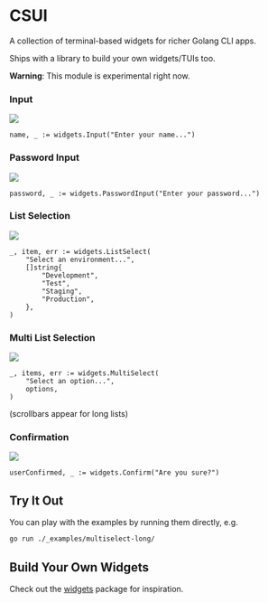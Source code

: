 # CSUI

A collection of terminal-based widgets for richer Golang CLI apps.

Ships with a library to build your own widgets/TUIs too.

**Warning**: This module is experimental right now.

### Input

![](example_input.png)

```golang
name, _ := widgets.Input("Enter your name...")
```

### Password Input

![](example_password.png)

```golang 
password, _ := widgets.PasswordInput("Enter your password...")
```

### List Selection

![](example_list.png)

```golang
_, item, err := widgets.ListSelect(
    "Select an environment...",
    []string{
        "Development",
        "Test",
        "Staging",
        "Production",
    },
)
```

### Multi List Selection

![](example_multi.png)

```golang
_, items, err := widgets.MultiSelect(
    "Select an option...",
    options,
)
```

(scrollbars appear for long lists)

### Confirmation

![](example_confirm.png)

```golang
userConfirmed, _ := widgets.Confirm("Are you sure?")
```

## Try It Out

You can play with the examples by running them directly, e.g.

```bash
go run ./_examples/multiselect-long/
```

## Build Your Own Widgets

Check out the [widgets](widgets) package for inspiration.
